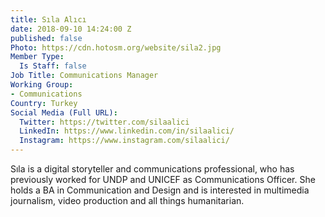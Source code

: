 ```yaml
---
title: Sıla Alıcı
date: 2018-09-10 14:24:00 Z
published: false
Photo: https://cdn.hotosm.org/website/sila2.jpg
Member Type:
  Is Staff: false
Job Title: Communications Manager
Working Group:
- Communications
Country: Turkey
Social Media (Full URL):
  Twitter: https://twitter.com/silaalici
  LinkedIn: https://www.linkedin.com/in/silaalici/
  Instagram: https://www.instagram.com/silaalici/
---
```


Sıla is a digital storyteller and communications professional, who has previously worked for UNDP and UNICEF as Communications Officer. She holds a BA in Communication and Design and is interested in multimedia journalism, video production and all things humanitarian.